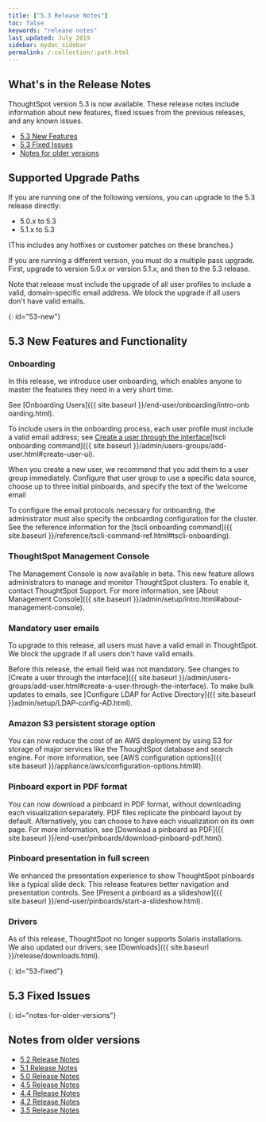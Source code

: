 ```yaml
---
title: ["5.3 Release Notes"]
toc: false
keywords: "release notes"
last_updated: July 2019
sidebar: mydoc_sidebar
permalink: /:collection/:path.html
---
```


## What's in the Release Notes

ThoughtSpot version 5.3 is now available. These release notes include information about new features,
fixed issues from the previous releases, and any known issues.

* [5.3 New Features](#53-new)
* [5.3 Fixed Issues](#53-fixed)
* [Notes for older versions](#notes-for-older-versions)

## Supported Upgrade Paths

If you are running one of the following versions, you can upgrade to the 5.3 release
directly:

* 5.0.x to 5.3
* 5.1.x to 5.3

(This includes any hotfixes or customer patches on these branches.)

If you are running a different version, you must do a multiple pass upgrade.
First, upgrade to version 5.0.x or version 5.1.x, and then to the 5.3 release.

Note that release must include the upgrade of all user profiles to include a valid, domain-specific email address. We block the upgrade if all users don't have valid emails.



{: id="53-new"}
## 5.3 New Features and Functionality

### Onboarding

In this release, we introduce user onboarding, which enables anyone to master the features they need in a very short time.

See [Onboarding Users]({{ site.baseurl }}/end-user/onboarding/intro-onb oarding.html).

To include users in the onboarding process, each user profile must include a valid email address; see [Create a user through the interface](#create-user-ui)[tscli onboarding command]({{ site.baseurl }}/admin/users-groups/add-user.html#create-user-ui).

When you create a new user, we recommend that you add them to a user group immediately. Configure that user group to use a specific data source, choose up to three initial pinboards, and specify the text of the \welcome email

To configure the email protocols necessary for onboarding, the administrator must also specify the onboarding configuration for the cluster. See the reference information for the [tscli onboarding command]({{ site.baseurl }}/reference/tscli-command-ref.html#tscli-onboarding).

### ThoughtSpot Management Console
The Management Console is now available in beta. This new feature allows administrators to manage and monitor ThoughtSpot clusters. To enable it, contact ThoughtSpot Support. For more information, see [About Management Console]({{ site.baseurl }}/admin/setup/intro.html#about-management-console).

### Mandatory user emails

To upgrade to this release, all users must have a valid email in ThoughtSpot. We block the upgrade if all users don't have valid emails.

Before this release, the email field was not mandatory. See changes to [Create a user through the interface]({{ site.baseurl }}/admin/users-groups/add-user.html#create-a-user-through-the-interface). To make bulk updates to emails, see [Configure LDAP for Active Directory]({{ site.baseurl }}admin/setup/LDAP-config-AD.html).

### Amazon S3 persistent storage option

You can now reduce the cost of an AWS deployment by using S3 for storage of major services like the ThoughtSpot database and search engine.  For more information, see [AWS configuration options]({{ site.baseurl }}/appliance/aws/configuration-options.html#).

### Pinboard export in PDF format

You can now download a pinboard in PDF format, without downloading each visualization separately. PDF files replicate the pinboard layout by default. Alternatively, you can choose to have each visualization on its own page. For more information, see [Download a pinboard as PDF]({{ site.baseurl }}/end-user/pinboards/download-pinboard-pdf.html).

### Pinboard presentation in full screen

We enhanced the presentation experience to show ThoughtSpot pinboards like a typical slide deck. This release features better navigation and presentation controls. See [Present a pinboard as a slideshow]({{ site.baseurl }}/end-user/pinboards/start-a-slideshow.html).

### Drivers

As of this release, ThoughtSpot no longer supports Solaris installations.  
We also updated our drivers; see [Downloads]({{ site.baseurl }}/release/downloads.html).

{: id="53-fixed"}
## 5.3 Fixed Issues


{: id="notes-for-older-versions"}
## Notes from older versions

* [5.2 Release Notes](/5.2/pdf/ThoughtSpot_Release_Notes_5.2.pdf)
* [5.1 Release Notes](/5.1/pdf/ThoughtSpot_Release_Notes_5.1.pdf)
* [5.0 Release Notes](/5.0/pdf/ThoughtSpot_Release_Notes_5.0.pdf)
* [4.5 Release Notes](/4.5/pdf/ThoughtSpot_Release_Notes_4.5.pdf)
* [4.4 Release Notes](/4.4/pdf/ThoughtSpot_Release_Notes_4.4.pdf)
* [4.2 Release Notes](/4.2/pdf/ThoughtSpot_Release_Notes_4.2.2.pdf)
* [3.5 Release Notes](/3.5/pdf/ThoughtSpot_Release_Notes_3.5.7.pdf)
